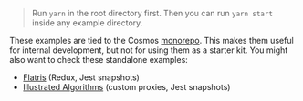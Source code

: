 > Run `yarn` in the root directory first. Then you can run `yarn start` inside any example directory.

These examples are tied to the Cosmos [monorepo](../CONTRIBUTING.md#monorepo). This makes them useful for internal development, but not for using them as a starter kit. You might also want to check these standalone examples:

* [Flatris](https://github.com/skidding/flatris) (Redux, Jest snapshots)
* [Illustrated Algorithms](https://github.com/skidding/illustrated-algorithms) (custom proxies, Jest snapshots)
